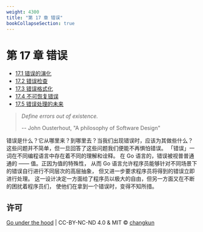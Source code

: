 ```yaml
---
weight: 4300
title: "第 17 章 错误"
bookCollapseSection: true
---
```


# 第 17 章 错误

- [17.1 错误的演化](./value.md)
- [17.2 错误检查](./inspect.md)
- [17.3 错误格式化](./format.md)
- [17.4 不可恢复错误](./throw.md)
- [17.5 错误处理的未来](./future.md)

> _Define errors out of existence._
>
> -- John Ousterhout, "A philosophy of Software Design"

错误是什么？它从哪里来？到哪里去？当我们出现错误时，应该为其做些什么？
这些问题并不简单，但一旦回答了这些问题我们便能不再惧怕错误。
「错误」一词在不同编程语言中存在着不同的理解和诠释。
在 Go 语言的，错误被视普普通通的 —— 值。正因为值的特殊性，
从而 Go 语言允许程序员能够针对不同场景下的错误自行进行不同层次的高层抽象，
但又进一步要求程序员将得到的错误立即进行处理。
这一设计决定一方面给了程序员以极大的自由，但另一方面又在不断的困扰着程序员们，
使他们在拿到一个错误时，变得不知所措。

## 许可

[Go under the hood](https://github.com/changkun/go-under-the-hood) | CC-BY-NC-ND 4.0 & MIT &copy; [changkun](https://changkun.de)
